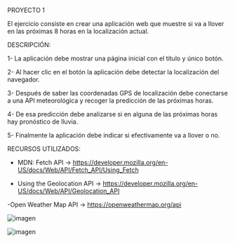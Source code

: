 PROYECTO 1

El ejercicio consiste en crear una aplicación web que muestre si va a llover en las próximas 8 horas en la localización actual.

DESCRIPCIÓN:

1- La aplicación debe mostrar una página inicial con el título y único botón.

2- Al hacer clic en el botón la aplicación debe detectar la localización del navegador.

3- Después de saber las coordenadas GPS de localización debe conectarse a una API meteorológica y recoger la predicción de las próximas horas.

4- De esa predicción debe analizarse si en alguna de las próximas horas hay pronóstico de lluvia.

5- Finalmente la aplicación debe indicar si efectivamente va a llover o no.

RECURSOS UTILIZADOS:

- MDN: Fetch API → https://developer.mozilla.org/en-US/docs/Web/API/Fetch_API/Using_Fetch

- Using the Geolocation API →
https://developer.mozilla.org/en-US/docs/Web/API/Geolocation_API

-Open Weather Map API → 
https://openweathermap.org/api

![imagen](https://user-images.githubusercontent.com/98592187/175829316-5919a9d3-2c75-4402-a05d-b553ac1ca290.png)

![imagen](https://user-images.githubusercontent.com/98592187/175829333-dc20b5fe-7018-4827-a101-2834234c440f.png)
